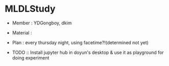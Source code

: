# MLDLStudy

- Member : YDGongboy, dkim
- Material :
- Plan : every thursday night, using facetime?!(determined not yet)

- TODO :: Install jupyter hub in doyun's desktop & use it as playground for doing experiment

